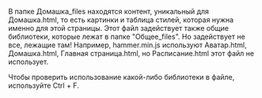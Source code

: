 В папке Домашка_files находятся контент, уникальный для Домашка.html, то есть картинки и таблица стилей, которая нужна именно для этой страницы.
Этот файл задействует также общие библиотеки, которые лежат в папке "Общее_files".
Но задействует не все, лежащие там! Например, hammer.min.js используют Аватар.html, Домашка.html, Главная страница.html, но Расписание.html этот файл не использует.

Чтобы проверить использование какой-либо библиотеки в файле, используйте Ctrl + F.